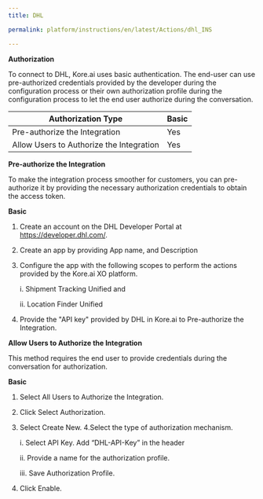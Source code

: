 ```yaml
---
title: DHL

permalink: platform/instructions/en/latest/Actions/dhl_INS

---
```


<base target="_blank">




**Authorization**
 
To connect to DHL, Kore.ai uses basic authentication. The end-user can use pre-authorized credentials provided by the developer during the configuration process or their own authorization profile during the configuration process to let the end user authorize during the conversation.  
 
 |Authorization Type                      | Basic |
 |----------------------------------------|-------|
 |Pre-authorize the Integration           |  Yes  |
 |Allow Users to Authorize the Integration|  Yes  |


**Pre-authorize the Integration**
 
 To make the integration process smoother for customers, you can pre-authorize it by providing the necessary authorization credentials to obtain the access token.
 
**Basic**
 1. Create an account on the DHL Developer Portal at https://developer.dhl.com/.
 2. Create an app by providing App name, and Description
 3. Configure the app with the following scopes to perform the actions provided by the Kore.ai XO platform.
 
     i.  Shipment Tracking Unified and
 
     ii.  Location Finder Unified

 4. Provide the "API key" provided by DHL in Kore.ai to Pre-authorize the Integration.


**Allow Users to Authorize the Integration**
 
This method requires the end user to provide credentials during the conversation for authorization.
 
**Basic**
 
1. Select All Users to Authorize the Integration.
2. Click Select Authorization.
3. Select Create New.
4.Select the type of authorization mechanism.
  
     i.  Select API Key. Add “DHL-API-Key” in the header
 
     ii.  Provide a name for the authorization profile.
 
     iii.  Save Authorization Profile.
5. Click Enable.

 
 

